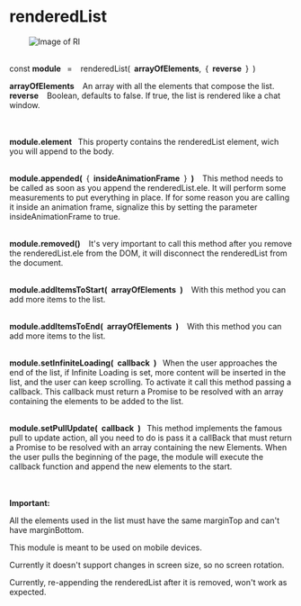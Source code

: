 # renderedList
&ensp;&ensp;&ensp;&ensp;&ensp;![Image of Rl](https://image.ibb.co/cq09ES/RL.png)

<br/>const  **module**&ensp; = &ensp; renderedList(&ensp;**arrayOfElements**,&ensp;{&ensp;**reverse**&ensp;}&ensp;)<br/>

**arrayOfElements** &ensp; An array with all the elements that compose the list.  
**reverse** &ensp; Boolean, defaults to false. If true, the list is rendered like a chat window.

<br/><br/>**module.element**&ensp; This property contains the renderedList element, wich you will append to the body.

<br/>**module.appended(**&ensp;{&ensp;**insideAnimationFrame**&ensp;}&ensp;**)** &ensp; This method needs to be called as soon as you append the renderedList.ele. It will perform some measurements to put everything in place. If for some reason you are calling it inside an animation frame, signalize this by setting the parameter insideAnimationFrame to true.

<br/>**module.removed()** &ensp; It's very important to call this method after you remove the renderedList.ele from the DOM, it will disconnect the renderedList from the document.

<br/>**module.addItemsToStart(&ensp;arrayOfElements&ensp;)** &ensp; With this method you can add more items to the list.

<br/>**module.addItemsToEnd(&ensp;arrayOfElements&ensp;)** &ensp; With this method you can add more items to the list.

<br/>**module.setInfiniteLoading(&ensp;callback&ensp;)**&ensp; When the user approaches the end of the list, if Infinite Loading is set, more content will be inserted in the list, and the user can keep scrolling. To activate it call this method passing a callback. This callback must return a Promise to be resolved with an array containing the elements to be added to the list.

<br/>**module.setPullUpdate(&ensp;callback&ensp;)**&ensp; This method implements the famous pull to update action, all you need to do is pass it a callBack that must return a Promise to be resolved with an array containing the new Elements. When the user pulls the beginning of the page, the module will execute the callback function and append the new elements to the start.

<br/><br/>**Important:** 

All the elements used in the list must have the same marginTop and can't have marginBottom.

This module is meant to be used on mobile devices.

Currently it doesn't support changes in screen size, so no screen rotation.

Currently, re-appending the renderedList after it is removed, won't work as expected.
